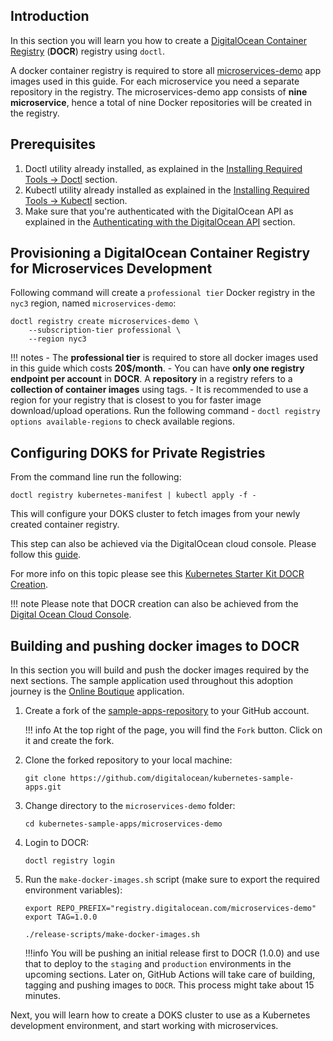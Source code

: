 ## Introduction

In this section you will learn you how to create a [DigitalOcean Container Registry](https://docs.digitalocean.com/products/container-registry/) (**DOCR**) registry using `doctl`.

A docker container registry is required to store all [microservices-demo](https://github.com/digitalocean/kubernetes-sample-apps/tree/master/microservices-demo) app images used in this guide. For each microservice you need a separate repository in the registry. The microservices-demo app consists of **nine microservice**, hence a total of nine Docker repositories will be created in the registry.

## Prerequisites

1. Doctl utility already installed, as explained in the [Installing Required Tools -> Doctl](installing-required-tools.md#installing-doctl) section.
2. Kubectl utility already installed as explained in the [Installing Required Tools -> Kubectl](installing-required-tools.md#installing-kubectl) section.
3. Make sure that you're authenticated with the DigitalOcean API as explained in the [Authenticating with the DigitalOcean API](do-api-auth.md) section.

## Provisioning a DigitalOcean Container Registry for Microservices Development

Following command will create a `professional tier` Docker registry in the `nyc3` region, named `microservices-demo`:

```shell
doctl registry create microservices-demo \
    --subscription-tier professional \
    --region nyc3
```

!!! notes
    - The **professional tier** is required to store all docker images used in this guide which costs **20$/month**.
    - You can have **only one registry endpoint per account** in **DOCR**. A **repository** in a registry refers to a **collection of container images** using tags.
    - It is recommended to use a region for your registry that is closest to you for faster image download/upload operations. Run the following command - `doctl registry options available-regions` to check available regions.

## Configuring DOKS for Private Registries

From the command line run the following:

```shell
doctl registry kubernetes-manifest | kubectl apply -f -
```

This will configure your DOKS cluster to fetch images from your newly created container registry.

This step can also be achieved via the DigitalOcean cloud console. Please follow this [guide](https://docs.digitalocean.com/products/container-registry/how-to/use-registry-docker-kubernetes/#kubernetes-integration).

For more info on this topic please see this [Kubernetes Starter Kit DOCR Creation](https://github.com/digitalocean/Kubernetes-Starter-Kit-Developers/tree/main/02-setup-DOCR).

!!! note
    Please note that DOCR creation can also be achieved from the [Digital Ocean Cloud Console](https://docs.digitalocean.com/products/container-registry/quickstart/).

## Building and pushing docker images to DOCR

In this section you will build and push the docker images required by the next sections. The sample application used throughout this adoption journey is the [Online Boutique](https://github.com/digitalocean/kubernetes-sample-apps/tree/master/microservices-demo) application.

1. Create a fork of the [sample-apps-repository](https://github.com/digitalocean/kubernetes-sample-apps) to your GitHub account.

    !!! info
        At the top right of the page, you will find the `Fork` button. Click on it and create the fork.

2. Clone the forked repository to your local machine:

    ```shell
    git clone https://github.com/digitalocean/kubernetes-sample-apps.git
    ```

3. Change directory to the `microservices-demo` folder:

    ```shell
    cd kubernetes-sample-apps/microservices-demo
    ```

4. Login to DOCR:

    ```shell
    doctl registry login
    ```

5. Run the `make-docker-images.sh` script (make sure to export the required environment variables):

    ```shell
    export REPO_PREFIX="registry.digitalocean.com/microservices-demo"
    export TAG=1.0.0

    ./release-scripts/make-docker-images.sh
    ```

    !!!info
        You will be pushing an initial release first to DOCR (1.0.0) and use that to deploy to the `staging` and `production` environments in the upcoming sections. Later on, GitHub Actions will take care of building, tagging and pushing images to `DOCR`.
        This process might take about 15 minutes.

Next, you will learn how to create a DOKS cluster to use as a Kubernetes development environment, and start working with microservices.
